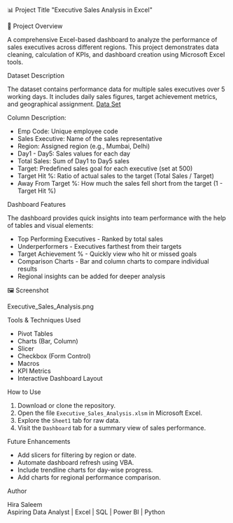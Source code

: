 📊 Project Title "Executive Sales Analysis in Excel"

📁 Project Overview

A comprehensive Excel-based dashboard to analyze the performance of sales executives across different regions. This project demonstrates data cleaning, calculation of KPIs, and dashboard creation using Microsoft Excel tools.

Dataset Description

The dataset contains performance data for multiple sales executives over 5 working days. It includes daily sales figures, target achievement metrics, and geographical assignment.
<a href = "https://github.com/Hira243/executive_sales_analysis_excel/blob/main/Executive_Sales_Analysis.xlsm">Data Set </a>

Column Description:
- Emp Code: Unique employee code
- Sales Executive: Name of the sales representative
- Region: Assigned region (e.g., Mumbai, Delhi)
- Day1 - Day5: Sales values for each day
- Total Sales: Sum of Day1 to Day5 sales
- Target: Predefined sales goal for each executive (set at 500)
- Target Hit %: Ratio of actual sales to the target (Total Sales / Target)
- Away From Target %: How much the sales fell short from the target (1 - Target Hit %)


Dashboard Features

The dashboard provides quick insights into team performance with the help of tables and visual elements:
- Top Performing Executives - Ranked by total sales
- Underperformers - Executives farthest from their targets
- Target Achievement % - Quickly view who hit or missed goals
- Comparison Charts - Bar and column charts to compare individual results
- Regional insights can be added for deeper analysis

🖼️ Screenshot

Executive_Sales_Analysis.png

Tools & Techniques Used
 
- Pivot Tables
- Charts (Bar, Column)
- Slicer
- Checkbox (Form Control)
- Macros
- KPI Metrics
- Interactive Dashboard Layout

How to Use

1. Download or clone the repository.
2. Open the file `Executive_Sales_Analysis.xlsm` in Microsoft Excel.
3. Explore the `Sheet1` tab for raw data.
4. Visit the `Dashboard` tab for a summary view of sales performance.

Future Enhancements

- Add slicers for filtering by region or date.
- Automate dashboard refresh using VBA.
- Include trendline charts for day-wise progress.
- Add charts for regional performance comparison.

Author

Hira Saleem  
Aspiring Data Analyst | Excel | SQL | Power BI | Python
